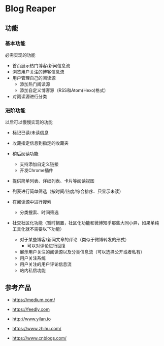 # Blog Reaper 

## 功能

### 基本功能

必需实现的功能

- 首页展示热门博客/新闻信息流
- 浏览用户关注的博客信息流
- 用户管理自己的阅读源
  - 添加热门阅读源
  - 添加自定义博客源（RSS和Atom(Hexo)格式）
- 对阅读源进行分类

### 进阶功能

以后可以慢慢实现的功能

- 标记已读/未读信息
- 收藏指定信息到指定的收藏夹
- 稍后阅读功能
  - 支持添加自定义链接
  - 开发Chrome插件
- 提供简单列表、详细列表、卡片等阅读视图
- 列表进行简单筛选（按时间/热度/综合排序、只显示未读）
- 在阅读源中进行搜索
  - 分类搜索、时间筛选

- 社交社区化功能（暂时搁置，社区化功能和微博知乎那些大同小异，如果单纯工具化就不需要以下功能）
  - 对于某些博客/新闻文章的评论（类似于微博转发的形式）
    - 可以对评论进行回复
  - 展示用户关注的阅读源以及分类信息流（可以选择公开或者私有）
  - 用户关注系统
  - 用户关注的用户评论信息流
  - 站内私信功能



## 参考产品

- https://medium.com/

- https://feedly.com
- http://www.yilan.io
- https://www.zhihu.com/
- https://www.cnblogs.com/

